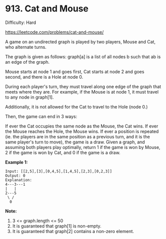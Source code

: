 # 913. Cat and Mouse

Difficulty: Hard

https://leetcode.com/problems/cat-and-mouse/

A game on an undirected graph is played by two players, Mouse and Cat, who alternate turns.

The graph is given as follows: graph[a] is a list of all nodes b such that ab is an edge of the graph.

Mouse starts at node 1 and goes first, Cat starts at node 2 and goes second, and there is a Hole at node 0.

During each player's turn, they must travel along one edge of the graph that meets where they are.  For example, if the Mouse is at node 1, it must travel to any node in graph[1].

Additionally, it is not allowed for the Cat to travel to the Hole (node 0.)

Then, the game can end in 3 ways:

If ever the Cat occupies the same node as the Mouse, the Cat wins.
If ever the Mouse reaches the Hole, the Mouse wins.
If ever a position is repeated (ie. the players are in the same position as a previous turn, and it is the same player's turn to move), the game is a draw.
Given a graph, and assuming both players play optimally, return 1 if the game is won by Mouse, 2 if the game is won by Cat, and 0 if the game is a draw.


**Example 1:**
```
Input: [[2,5],[3],[0,4,5],[1,4,5],[2,3],[0,2,3]]
Output: 0
Explanation:
4---3---1
|   |
2---5
 \ /
  0
```

**Note:**

1. 3 <= graph.length <= 50
2. It is guaranteed that graph[1] is non-empty.
3. It is guaranteed that graph[2] contains a non-zero element. 
